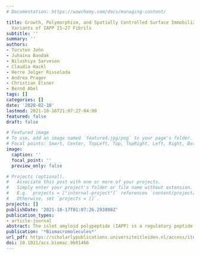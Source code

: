 ```yaml
---
# Documentation: https://wowchemy.com/docs/managing-content/

title: Growth, Polymorphism, and Spatially Controlled Surface Immobilization of Biotinylated
  Variants of IAPP 21–27 Fibrils
subtitle: ''
summary: ''
authors:
- Torsten John
- Juhaina Bandak
- Nilushiya Sarveson
- Claudia Hackl
- Herre Jelger Risselada
- Andrea Prager
- Christian Elsner
- Bernd Abel
tags: []
categories: []
date: '2020-02-10'
lastmod: 2021-10-16T21:07:27-04:00
featured: false
draft: false

# Featured image
# To use, add an image named `featured.jpg/png` to your page's folder.
# Focal points: Smart, Center, TopLeft, Top, TopRight, Left, Right, BottomLeft, Bottom, BottomRight.
image:
  caption: ''
  focal_point: ''
  preview_only: false

# Projects (optional).
#   Associate this post with one or more of your projects.
#   Simply enter your project's folder or file name without extension.
#   E.g. `projects = ["internal-project"]` references `content/project/deep-learning/index.md`.
#   Otherwise, set `projects = []`.
projects: []
publishDate: '2021-10-17T01:07:26.293898Z'
publication_types:
- article-journal
abstract: The islet amyloid polypeptide (IAPP) is a regulatory peptide that can aggregate into fibrillar structures associated with type 2 diabetes. In this study, the IAPP<sub>21–27</sub> segment was modified with a biotin linker at the N-terminus (Btn-GNNFGAIL) to immobilize peptide fibrils on streptavidin-coated surfaces. Key residues for fibril formation of the N-terminal biotinylated IAPP<sub>21–27</sub> segment were identified by using an alanine scanning approach combined with molecular dynamics simulations, thioflavin T fluorescence measurements, and scanning electron microscopy. Significant contributions of phenylalanine (F23), leucine (L27), and isoleucine (I26) for the fibrillation of the short peptide segment were identified. The fibril morphologies of the peptide variants differed depending on their primary sequence, ranging from flexible and semiflexible to stiff and crystal-like structures. These insights could advance the design of new functional hybrid bionanomaterials and fibril-engineered surface coatings using short peptide segments. To validate this concept, the biotinylated fibrils were immobilized on streptavidin-coated surfaces under spatial control.
publication: '*Biomacromolecules*'
url_pdf: https://scholarlypublications.universiteitleiden.nl/access/item%3A3070780/view
doi: 10.1021/acs.biomac.9b01466
---
```

